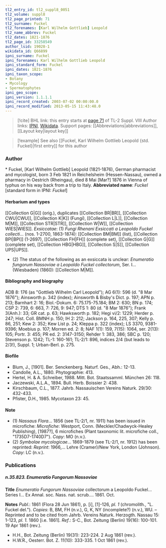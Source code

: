 ```yaml
---
tl2_entry_id: tl2_suppl8_0051
tl2_volume: suppl8
tl2_page_printed: 71
tl2_surname: Fuckel
tl2_forenames: [Karl Wilhelm Gottlieb] Leopold
tl2_name_abbrev: Fuckel
tl2_dates: 1821-1876
tl2_page_id: 33258549
author_lsid: 19028-1
wikidata_id: Q66899
ipni_surname: Fuckel
ipni_forenames: Karl Wilhelm Gottlieb Leopold
ipni_standard_form: Fuckel
ipni_dates: 1821-1876
ipni_taxon_scope: 
- Botany
- Mycology
- Spermatophytes
ipni_geo_scope: 
ipni_version: 1.1.1.1
ipni_record_created: 2003-07-02 00:00:00.0
ipni_record_modified: 2013-05-15 11:43:48.0
---
```


> [!cite] BHL link: this entry starts at [page 71](https://www.biodiversitylibrary.org/page/33258549) of TL-2 Suppl. VIII
> Author links: [IPNI](https://www.ipni.org/a/19028-1), [Wikidata](https://www.wikidata.org/wiki/Q66899). Support pages: [[Abbreviations|abbreviations]], [[Layout key|layout key]]

> [!example] See also [[Fuckel, Karl Wilhelm Gottlieb Leopold {std. Fuckel}|first entry]] for this author

### Author

\* Fuckel, \[Karl Wilhelm Gottlieb\] Leopold (1821-1876), German pharmacist and mycologist, born 3 Feb 1821 in Reichelsheim (Hessen-Nassau), owned a pharmacy in Oestrich (Rheingau), died 8 Mai \[Mar?\] 1876 in Vienna of typhus on his way back from a trip to Italy. 
**Abbreviated name**: *Fuckel* \[standard form in IPNI: *Fuckel*\]

#### Herbarium and types

[[Collection G|G]] (orig.), duplicates [[Collection BR|BR]], [[Collection CWU|CWU]], [[Collection K|K]] (Fungi), [[Collection L|L]], [[Collection M|M]], [[Collection STR|STR]], [[Collection W|W]], [[Collection WIES|WIES]].
*Exsiccatae*: (1) *Fungi Rhenani Exsiccati a Leopoldo Fuckel collecti*... (nos. 1-2700, 1863-1874): [[Collection BM|BM]] (list), [[Collection BPI|BPI]] (1-2697), [[Collection FH|FH]] (complete set), [[Collection G|G]] (complete set), [[Collection HBG|HBG]], [[Collection S|S]], [[Collection UPS|UPS]].
- (2) The status of the following as an exsiccata is unclear: *Enumeratio fungorum Nassoviae a Leopoldo Fuckel collectorum*, Ser. I... (Wiesbaden) (1860): [[Collection M|M]].

#### Bibliography and biography

ADB 8: 176 (as "Gottlieb Wilhelm Carl Leopold"); AG 6(1): 596 (d. "8 Mar 1876"); Ainsworth p. 342 (index); Ainsworth & Bisby's Dict. p. 197; APN p. 213; Barnhart 2: 16; Biol.-Dokum. 6: 75.175-75.184; BM 2: 630; BN p. 174; CSP 2: 739, 6: 663, 7: 726, 9: 947; DTS 1: 80 (d. "8 Mar 1876"); Frank 3(Anh.): 33; GR cat. p. 63; Hawksworth p. 182; Hegi vi/2: 1229; Herder p. 247; Hist. Coll. BMNH p. 150; IH 2: 212; Jackson p. 164, 225, 307; Kelly p. 86, 251; Kew 2: 352; Kew List p. 24; Kleppa p. 322 (index); LS 3370, 9381-9396; Moebius p. 107; Morren ed. 2: 8; NAF 1(1): 159, 7(15): 1064, ser. 2(13): 105; Portr. 3: 455; PR ed. 2: 3147-3150; Rehder 1: 383, 386; SBC p. 120; Stevenson p. 1242; TL-1: 160-161; TL-2/1: 896, indices 2/4 (but leads to 2/3!), Suppl. 1; Urban-Berl. p. 275.

#### Biofile

- Blum, J., \[1901\]. Ber. Senckenberg. Naturf. Ges., Abh.: 12-13.
- Candolle, A.L., 1880. Phytographie: 413.
- Hertel, H. & A. Schreiber, 1988. Mitt. Bot. Staatssamml. München 26: 118.
- Jaczewski, A.L.A., 1894. Bull. Herb. Boissier 2: 438.
- Kirschbaum, C.L., 1877. Jahrb. Nassauischen Vereins Naturk. 29/30: 432-433.
- Pfister, D.H., 1985. Mycotaxon 23: 45.

#### Note

- (1) *Nassaus Flora*... 1856 (see TL-2/1, nr. 1911) has been issued in microfiche: *Microfiche*: Westport, Conn. (Meckler/Chadwyck-Healey Publishing), \[1987?\], 6 microfiches (Plant taxonomic lit. microfiche coll., "1735D7-1740D7"). *Copy*: MO (n.v.).
- (2) *Symbolae mycologicae*... 1869-1879 (see TL-2/1, nr. 1912) has been reprinted: *Reprint*: 1966,... Lehre (Cramer)/New York, London (Johnson). *Copy*: LC (n.v.).

### Publications

##### n.35.823. Enumeratio Fungorum Nassoviae

**Title**
*Enumeratio Fungorum Nassoviae* collectorum a Leopoldo Fuckel... Series I... Ex Annal. soc. Nass. nat. scrub.... 1861. Oct.

**Notes**
*Publ*.: 1861 (Flora 28 Jun 1861), p. \[i\], \[1\]-126, *pl. 1* (chromolith., "L. Fuckel del."). *Copies*: B, BM, FH (n.v.), G, K, NY (incomplete?) (n.v.), WU. – Reprinted and to be cited from Jahrb. Vereins Naturk. Herzogth. Nassau 15: 1-123, *pl. 1.* 1860 \[i.e. 1861\].
*Ref*.: S-C., Bot. Zeitung (Berlin) 19(16): 100-101. 19 Apr 1861 (rev.).
- H.H., Bot. Zeitung (Berlin) 19(31): 223-224. 2 Aug 1861 (rev.).
- H.W.R., Oesterr. Bot. Z. 11(10): 333-335. 1 Oct 1861 (rev.).

